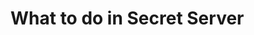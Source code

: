 [title]: # (Secret Server)
[tags]: # (introduction)
[priority]: # (2)

# What to do in Secret Server

<!-- add configuration information detailing steps to do on Secret Server-->
